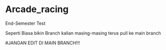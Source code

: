 # Arcade_racing
End-Semester Test
 
 Seperti Biasa bikin Branch kalian masing-masing terus pull ke main branch 

#JANGAN EDIT DI MAIN BRANCH!!!
